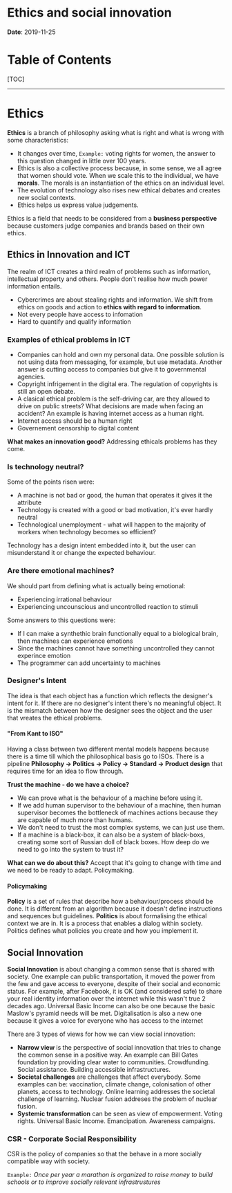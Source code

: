 # Ethics and social innovation

**Date**: 2019-11-25

# Table of Contents

[TOC]

-----

# Ethics

**Ethics** is a branch of philosophy asking what is right and what is wrong with some characteristics:

*  It changes over time, `Example:` voting rights for women, the answer to this question changed in little over 100 years. 
* Ethics is also a collective process because, in some sense, we all agree that women should vote. When we scale this to the individual, we have **morals**. The morals is an instantiation of the ethics on an individual level. 
* The evolution of technology also rises new ethical debates and creates new social contexts. 
* Ethics helps us express value judgements.

Ethics is a field that needs to be considered from a **business perspective** because customers judge companies and brands based on their own ethics.

## Ethics in Innovation and ICT

The realm of ICT creates a third realm of problems such as information, intellectual property and others. People don't realise how much power information entails. 

* Cybercrimes are about stealing rights and information. We shift from ethics on goods and action to **ethics with regard to information**.
* Not every people have access to infomation
* Hard to quantify and qualify information

### Examples of ethical problems in ICT

* Companies can hold and own my personal data. One possible solution is not using data from messaging, for example, but use metadata. Another answer is cutting access to companies but give it to governmental agencies.
* Copyright infrigement in the digital era. The regulation of copyrights is still an open debate.
*  A clasical ethical problem is the self-driving car, are they allowed to drive on public streets? What decisions are made when facing an accident? An example is having internet access as a human right.
* Internet access should be a human right
* Governement censorship to digital content

**What makes an innovation good?** Addressing ethicals problems has they come.

### Is technology neutral?

Some of the points risen were:

* A machine is not bad or good, the human that operates it gives it the attribute
* Technology is created with a good or bad motivation, it's ever hardly neutral
* Technological unemployment - what will happen to the majority of workers when technology becomes so efficient?

Technology has a design intent embedded into it, but the user can misunderstand it or change the expected behaviour.

### Are there emotional machines?

We should part from defining what is actually being emotional:

- Experiencing irrational behaviour
- Experiencing uncounscious and uncontrolled reaction to stimuli

Some answers to this questions were:

- If I can make a synthethic brain functionally equal to a biological brain, then machines can experience emotions
- Since the machines cannot have something uncontrolled they cannot experince emotion
- The programmer can add uncertainty to machines

### Designer's Intent

The idea is that each object has a function which reflects the designer's intent for it. If there are no designer's intent there's no meaningful object. It is the mismatch between how the designer sees the object and the user that vreates the ethical problems.

#### "From Kant to ISO"

Having a class between two different mental models happens because there is a time till which the philosophical basis go to ISOs. There is a pipeline **Philosophy → Politics → Policy → Standard → Product design** that requires time for an idea to flow through.

**Trust the machine - do we have a choice?**

* We can prove what is the behaviour of a machine before using it.
* If we add human supervisor to the behaviour of a machine, then human supervisor becomes the bottleneck of machines actions because they are capable of much more than humans.
* We don't need to trust the most complex systems, we can just use them.
* If a machine is a black-box, it can also be a system of black-boxs, creating some sort of Russian doll of black boxes. How deep do we need to go into the system to trust it?

**What can we do about this?** Accept that it's going to change with time and we need to be ready to adapt. Policymaking.

#### Policymaking

**Policy** is a set of rules that describe how a behaviour/process should be done. It is different from an algorithm because it doesn't define instructions and sequences but guidelines. **Politics** is about formalising the ethical context we are in. It is a process that enables a dialog within society. Politics defines what policies you create and how you implement it. 

## Social Innovation

**Social Innovation** is about changing a common sense that is shared with society. One example can public transportation, it moved the power from the few and gave access to everyone, despite of their social and economic status. For example, after Facebook, it is OK (and considered safe) to share your real identity information over the internet while this wasn't true 2 decades ago. Universal Basic Income can also be one because the basic Maslow's pyramid needs will be met. Digitalisation is also a new one because it gives a voice for everyone who has access to the internet

There are 3 types of views for how we can view social innovation:

* **Narrow view** is the perspective of social innovation that tries to change the common sense in a positive way. An example can Bill Gates foundation by providing clear water to communities. Crowdfunding. Social assistance. Building accessible infrastructures. 
* **Societal challenges** are challenges that affect everybody. Some examples can be: vaccination, climate change, colonisation of other planets, access to technology. Online learning addresses the societal challenge of learning. Nuclear fusion addreses the problem of nuclear fusion. 
* **Systemic transformation** can be seen as view of empowerment. Voting rights. Universal Basic Income. Emancipation. Awareness campaigns. 

### CSR - Corporate Social Responsibility

CSR is the policy of companies so that the behave in a more socially compatible way with society. 

`Example:` _Once per year a marathon is organized to raise money to build schools or to improve socially relevant infrastrustures_